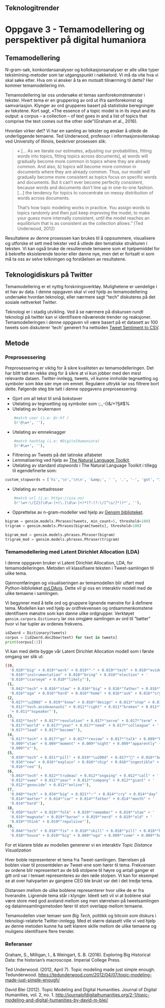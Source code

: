 ## Teknologitrender

# Oppgave 3 - Temamodellering og perspektiver på digital humaniora 

## Temamodellering

N-gram-søk, konkordansanalyser og kollokasjonsanalyser er alle ulike typer tekstmining-metoder som tar utgangspunkt i nøkkelord. Vi må da vite hva vi skal søke etter. Hva om vi ønsker å ta en motsatt tilnærming til dette? Her kommer temamodellering inn.

Temamodellering lar oss undersøke et temas samforekomstmønster i tekster. Hvert tema er en gruppering av ord ut ifra samforekomst og samvariasjon. Klynger av ord grupperes basert på statistiske beregninger av tekstene. Kort sagt, «The essence of a topic model is in its input and its output: a corpus – a collection – of text goes in and a list of topics that comprise the text comes out the other side”(Graham et al., 2016).

Hvordan virker det? Vi har en samling av tekster og ønsker å utlede de underliggende temaene. Ted Underwood, professor i informasjonsvitenskap ved University of Illinois, beskriver prosessen slik:

> « [... As we iterate our estimates, adjusting our probabilities, fitting words into topics, fitting topics across         documents], a) words will gradually become more common in topics where they are already common. And also, b) topics will become more common in documents where they are already common. Thus, our model will gradually become more consistent as topics focus on specific words and documents. But it can’t ever become perfectly consistent, because words and documents don’t line up in one-to-one fashion. [...] the tendency for topics to concentrate on messy distribution of words across documents.
> 
> That’s how topic modeling works in practice. You assign words to topics randomly and then just keep improving the model, to make your guess more internally consistent, until the model reaches an equilibrium that is as consistent as the collection allows.” (Ted Underwood, 2012)

Resultatene av denne prosessen kan brukes til å oppsummere, visualisere og utforske et sett med tekster ved å utlede den tematiske strukturen i teksten. Vi kan også bruke de resulterende temaene som et hjelpemiddel for å bekrefte eksisterende teorier eller danne nye, men det er fortsatt vi som må ta oss av selve tolkningen og forståelsen av resultatene.

## Teknologidiskurs på Twitter

Temamodellering er et nyttig forskningsverktøy. Mulighetene er uendelige i et hav av data. I denne oppgaven skal vi ved hjelp av temamodellering undersøke hvordan teknologi, eller nærmere sagt "tech" diskuteres på det sosiale nettverket Twitter.

Teknologi er i stadig utvikling. Ved å se nærmere på diskursen rundt teknologi på twitter kan vi identifisere nåværende trender og reaksjoner. Temamodelleringen i denne oppgaven vil være basert på et datasett av 100 tweets som diskuterer 'tech' generert fra nettsiden [Tweet Sentiment to CSV](https://twitter-sentiment-csv.herokuapp.com).

## Metode

### Preprosessering

Preprosessering er viktig for å sikre kvaliteten av temamodelleringen. Det har blitt tatt en rekke steg for å sikre at vi kun jobber med den mest relevante dataen. Twitter-innlegg, tweets, vil kunne innholde tegnsetting og symboler som ikke sier mye om emnet. Regulære uttrykk lar oss filtrere bort dette. Følgende steg ble tatt i denne oppgavens preprosessering:

- Gjort om all tekst til små bokstaver
- Utelating av tegnsetting og symboler som :;.,-()&/+?§#$%
- Utelating av brukernavn 
```python
    #match user (i.e: @r-kf )
    (r'@\w+', ''),
```
- Utelating av emneknagger
```python
    #match hashtag (i.e: #DigitalHumaniora)
    (r'#\w+', ''),
```
- Filtrering av Tweets på det latinske alfabetet
- Lemmatisering ved hjelp av [The Natural Language Toolkit](https://www.nltk.org).
- Utelating av standard _stopwords_ i The Natural Language Toolkit i tillegg til egendefinerte som:
```python
custom_stopwords = ['hi','\n','\n\n', '&amp;', ' ', '.', '-', 'got', "it's", 'it’s', "i'm", 'i’m', 'im', 'want', 'like', '$', '@']
```
- Utelating av nettadresser
```python
    #match url (i.e: https://uio.no)
    (r'\w+:\/{2}[\d\w-]+(\.[\d\w-]+)*(?:(?:\/[^\s/]*))*', ''),
```
- Opprettelse av n-gram-modeller ved hjelp av [Gensim biblioteket](https://github.com/RaRe-Technologies/gensim).
```python
bigram = gensim.models.Phrases(tweets, min_count=5, threshold=100)
trigram = gensim.models.Phrases(bigram[tweets], threshold=100)  

bigram_mod = gensim.models.phrases.Phraser(bigram)
trigram_mod = gensim.models.phrases.Phraser(trigram)

```




### Temamodellering med Latent Dirichlet Allocation (LDA)

I denne oppgaven bruker vi Latent Dirichlet Allocation, LDA, for temamodelleringen. Metoden vil klassifisere teksten i Tweet-samlingen til ulike tema.

Gjennomføringen og visualiseringen av temamodellen blir utført med Python-biblioteket [pyLDAvis](https://github.com/bmabey/pyLDAvis). Dette vil gi oss en interaktiv modell med de ulike temaene i samlingen.

Vi begynner med å telle ord og gruppere lignende mønstre for å definere tema. Modellen kan ved hjelp av ordfrekvensen og ordsammenkomstene identifisere mønstre som kan danne ulike ordgrupper. Verktøyet ```gensim.corpora.Dictionary``` lar oss omgjøre samlingen av ord til "bøtter" hvor vi har tupler av ordenes frekvens.
```python
id2word = Dictionary(tweets)
corpus = [id2word.doc2bow(text) for text in tweets]
print(corpus[:1])
```

Vi kan med dette bygge vår Latent Dirichlet Allocation modell som i første omgang ser slik ut:
```bash
[(0,
  '0.028*"big" + 0.019*"work" + 0.019*"-" + 0.019*"tech" + 0.010*"evidence" + '
  '0.010*"instrumentation" + 0.010*"bring" + 0.010*"election" + '
  '0.010*"ccarneym" + 0.010*"likely"'),
 (1,
  '0.042*"tech" + 0.016*"stae" + 0.016*"big" + 0.016*"father" + 0.016*"come" + '
  '0.016*"oga" + 0.016*"hard" + 0.016*"home" + 0.016*"ask" + 0.016*"cry"'),
 (2,
  '0.027*"\u200d" + 0.019*"know" + 0.016*"design" + 0.013*"step" + 0.012*"t" + '
  '0.011*"tech.anideaonashi" + 0.011*"right" + 0.011*"broken" + 0.011*"thank" '
  '+ 0.011*"nspeaker"'),
 (3,
  '0.032*"tech" + 0.017*"revolution" + 0.017*"serve" + 0.017*"term" + '
  '0.017*"world" + 0.017*"year" + 0.017*"need" + 0.017*"colleague" + '
  '0.017*"lead" + 0.017*"become"'),
 (4,
  '0.017*"tech" + 0.017*"go" + 0.017*"review" + 0.017*"talk" + 0.009*"know" + '
  '0.009*"stae" + 0.009*"moment" + 0.009*"night" + 0.009*"apparently" + '
  '0.009*"s"'),
 (5,
  '0.039*"tech" + 0.031*"pill" + 0.019*"\u200d" + 0.017*"👩" + 0.016*"bourla" + '
  '0.016*"new" + 0.016*"explain" + 0.016*"chip" + 0.016*"ingestible" + '
  '0.016*"ceo"'),
 (6,
  '0.043*"tech" + 0.022*"trudeau" + 0.012*"ongoing" + 0.012*"call" + '
  '0.012*"swee" + 0.012*"year" + 0.012*"company" + 0.012*"giant" + '
  '0.012*"genocide" + 0.012*"online"'),
 (7,
  '0.048*"tech" + 0.034*"big" + 0.021*"✅" + 0.014*"cry" + 0.014*"day" + '
  '0.014*"matter" + 0.014*"car" + 0.014*"father" + 0.014*"month" + '
  '0.014*"hard"'),
 (8,
  '0.050*"tech" + 0.019*"folk" + 0.019*"remember" + 0.019*"stae" + '
  '0.019*"magnate" + 0.019*"baron" + 0.019*"nerd" + 0.019*"old" + '
  '0.019*"think" + 0.019*"repulsive"'),
 (9,
  '0.044*"tech" + 0.018*"fix" + 0.018*"skill" + 0.018*"pill" + 0.018*"hard" + '
  '0.018*"house" + 0.010*"big" + 0.009*"oga" + 0.009*"come" + 0.009*"home"')]

```
For et klarere bilde av modellen genererer vi en interaktiv _Topic Distance Visualization_


<link rel="stylesheet" type="text/css" href="https://cdn.jsdelivr.net/gh/bmabey/pyLDAvis@3.3.1/pyLDAvis/js/ldavis.v1.0.0.css">


<div id="ldavis_el7691401932234444004124846910"></div>
<script type="text/javascript">

var ldavis_el7691401932234444004124846910_data = {"mdsDat": {"x": [0.21162683086413736, -0.0721025916327071, -0.062291287249925435, -0.03582523716115278, 0.020213662114146852, 0.00417320933049569, 0.010064358327147102, -0.07783436003485399, -0.003908165053179154, 0.005883580495891609], "y": [-0.05580472714571183, -0.1352824570605883, 0.1109156373893585, -0.10457102504941466, 0.04497158421049391, 0.05576816774037594, 0.06071273104956662, -0.04472111553682677, 0.04242739709718202, 0.02558380730556443], "topics": [1, 2, 3, 4, 5, 6, 7, 8, 9, 10], "cluster": [1, 1, 1, 1, 1, 1, 1, 1, 1, 1], "Freq": [15.694436447559385, 13.903831503100111, 13.088204755850569, 12.888496429621915, 10.66921149179229, 9.147215938971298, 8.178176360674351, 6.802078341344435, 6.611614243382699, 3.0167344877029474]}, "tinfo": {"Term": ["pill", "big", "\u200d", "tech", "hard", "car", "\u2705", "oga", "father", "cry", "day", "ask", "home", "trudeau", "need", "year", "staup", "world", "come", "guy", "\ud83d\udc69", "lead", "folk", "remember", "baron", "magnate", "nerd", "old", "think", "repulsive", "folk", "remember", "baron", "magnate", "nerd", "old", "repulsive", "think", "billionaire", "gullible", "nher", "climb", "entrepreneurship", "wear", "wealth", "akshata", "muhy", "e", "see", "successful", "m", "sunak", "praise", "stress", "conference", "guy", "hope", "quick", "combine", "jump", "great", "good", "large", "tech", "stae", "\u2705", "matter", "month", "project", "aeitech", "prohibit", "he_that_knoweth", "epic", "remove", "salamdeen", "aderojuifeoluw", "battle", "react", "field", "\ud83d\ude2d", "social", "send", "room", "long", "consistency", "building", "nthing", "the_iap", "business", "application", "state", "content", "rejoice", "51st", "loblaw", "high", "big", "tech", "cry", "day", "father", "oga", "ask", "home", "hard", "car", "come", "stae", "finally", "know", "thing", "go", "\ud83c\udffe", "pill", "bourla", "new", "explain", "ingestible", "chip", "ceo", "tiny", "crowd", "\ud83d\udc69", "feature", "under", "teacher", "nno", "earni", "nhow", "nthey", "suggest", "petition", "samanrha_henry", "facilitate", "invest", "freedom", "rate", "die", "chance", "lose", "ngibt", "gaerbear", "\u200d", "tech", "job", "follow", "pay", "high", "find", "s", "transition", "use", "say", "decline", "genomebc", "wonder", "iamsucrey", "donate", "highlight", "wish", "brandonvanzee", "several", "center", "itsyulez", "award", "nsfs", "represent", "explore", "humanity", "prou", "impoance", "pedi", "kid", "oppounitie", "relax", "buying", "funding", "mani", "anxious", "time", "get", "possible", "people", "father", "oga", "home", "ask", "day", "cry", "hard", "car", "tech", "come", "stae", "big", "more", "hope", "review", "talk", "night", "moment", "allegation", "channel", "apparently", "open", "weekend", "flight", "somewhat", "ridiculously", "delaware", "spacex", "sexually", "karikaalanx", "parent", "entender", "team", "tweet", "low", "cat", "series", "attendant", "dad", "deny", "late", "box", "1st", "notice", "soniathere", "crucial", "go", "hopefully", "tech", "know", "stae", "s", "antitrust", "come", "guy", "break", "work", "-", "evidence", "instrumentation", "election", "bring", "ccarneym", "place", "likely", "cuahsi", "correction", "journey", "bag", "wante", "hear", "oracle", "ms", "lot", "c", "phone", "rumor", "cockroach", "rule", "announce", "flamboyant", "ayirpelle", "multipl", "hydrologist", "hunt", "thumb", "big", "tech", "world", "s", "join", "tech.anideaonashi", "broken", "thank", "clock", "nspeaker", "muvaofmarkete", "grantham", "nall", "design", "dralexcconley", "blow", "stem", "love", "actual", "full", "analyse", "decade", "current", "cure", "nlearn", "science", "alinze", "earn", "web", "dataset", "graphic", "nmy", "development", "process", "datum", "\u200d", "step", "know", "finally", "n", "t", "right", "cell", "group", "cool", "job", "\ud83d\udc69", "look", "fix", "skill", "house", "nkenchor", "simply", "impoant", "playlist", "especially", "soft", "nethereum", "w", "seansenior", "data", "nbitcoin", "dissociate", "crypto", "unfixable", "head", "njust", "update", "tune", "essa", "scientist", "purpose", "cryptengine", "implement", "blockchain", "follower", "bean", "creag", "tech", "hard", "pill", "big", "oga", "come", "home", "chip", "explain", "car", "ingestible", "ask", "new", "cry", "trudeau", "swee", "ongoing", "call", "giant", "genocide", "blast", "federal", "regulate", "news", "plan", "layoff", "figure", "take", "bad", "liberal", "ronnie", "link", "government", "book", "week", "capability", "kingomark", "add", "buy", "cloud", "straight", "customer", "augment", "care", "tech", "year", "company", "online", "use", "thing", "revolution", "serve", "term", "colleague", "become", "currently", "ginni", "talent", "reminder", "tech_teacher", "promising", "lead", "year", "staup", "world", "need", "bake", "consider", "sausage", "brincadei", "creag", "cryptengine", "bean", "implement", "follower", "blockchain", "update", "purpose", "njust", "nbitcoin", "tech", "essa", "amistade", "n", "big", "good", "stae", "developer", "large", "rescomsp", "hope", "know", "conference", "home", "tech_mctechster"], "Freq": [4.0, 8.0, 3.0, 25.0, 4.0, 4.0, 2.0, 3.0, 3.0, 3.0, 3.0, 3.0, 3.0, 1.0, 1.0, 1.0, 1.0, 1.0, 4.0, 3.0, 2.0, 1.0, 2.0, 2.0, 2.0, 2.0, 2.0, 2.0, 2.0, 2.0, 2.1272526547681343, 2.127212162156132, 2.1271835668579655, 2.1271860715556152, 2.1271810621603158, 2.127162276927944, 2.127152049412541, 2.1271574762574486, 2.1271374386762516, 2.127138482300272, 1.4410289511101269, 1.4410142360114353, 1.441016740709085, 1.441016845071487, 1.4410027561472079, 1.4409955551414653, 1.4409923199070012, 1.440990337021362, 1.4409925286318053, 1.4409937809806301, 1.4409916937325886, 1.4409946158798466, 1.4409710299769793, 1.4409751001106599, 1.4409125870318213, 2.127150588338912, 2.1270343286230085, 0.7548314424150384, 0.7548282593617753, 0.7548265373821412, 1.441001608160785, 2.1271464138428295, 1.4408702158965816, 5.5579783529767885, 2.1271981775942552, 2.0800102529999123, 1.4090784942578736, 1.4090404950399196, 0.7381022181838524, 0.7380945443758471, 0.738093157543075, 0.7380920480768575, 0.7380883498561319, 0.7380880262618185, 0.7380813232367537, 0.7380805373648495, 0.7380826176140075, 0.7380780410658598, 0.7380825251584894, 0.7380789193932821, 0.7380730946956395, 0.738078133521378, 0.7380713380407949, 0.7380796590374272, 0.7380678709588648, 0.7380672237702379, 0.7380644501046938, 0.738064588787971, 0.7380737418842664, 0.7380711531297587, 0.7380640340548622, 0.7380626934498492, 0.7380528469371678, 0.738057099891002, 0.7380612603893182, 1.4090180283490126, 3.4053693510305054, 4.744417413076307, 1.4091007760377443, 1.4090880171762414, 1.40905436336764, 1.4090260719790904, 1.4090092450747898, 1.4089838198073024, 1.4090318042212149, 1.4090593559656193, 1.4090262568901266, 1.4090302324774064, 0.7380919556213392, 0.7380853912795516, 0.7380824327029712, 0.7380821091086578, 1.483003062461241, 2.89538775205835, 1.483067117933245, 1.4830665957418974, 1.4830495374912005, 1.4830413564934173, 1.4830413564934173, 1.4830105472038937, 1.4830084584385022, 1.4830021921423278, 1.5910582033724046, 0.7768475321527104, 0.776847445120819, 0.7768435286857102, 0.7768419621116666, 0.7768369142619705, 0.7768341292414487, 0.7768393511549272, 0.7768384808360141, 0.7768367401981879, 0.7768247297971871, 0.7768361309749487, 0.7768295165512092, 0.7768337811138833, 0.7768230761912522, 0.7768332589225355, 0.7768239465101654, 0.7768240335420566, 0.7768314312528181, 0.7768187245966868, 1.7654022286825881, 3.601543630494446, 0.8669168364695149, 0.7768242076058393, 0.7768581500434502, 0.7768580630115589, 0.7768530151618629, 0.7768526670342977, 0.7768458785467754, 0.7768439638451666, 1.506949538853705, 0.7894445257738071, 0.7894412690255234, 0.7894398977630881, 0.7894347555289559, 0.7894358696796846, 0.7894378408694352, 0.7894356982718801, 0.7894351840484669, 0.7894365553109022, 0.7894340698977382, 0.7894292704792149, 0.7894324415235964, 0.7894324415235964, 0.7894348412328581, 0.7894285848479973, 0.7894266136582466, 0.789425499507518, 0.7894181289719284, 0.7894233569099629, 0.7894171005251021, 0.7894189003070483, 0.789417529044613, 0.7894152150392535, 0.7894070731685442, 0.7894115297714588, 0.7894078445036641, 0.7894084444309795, 0.7894038164202605, 0.7893961030690622, 1.3337189838548817, 1.5071120334522827, 1.5070984922357344, 1.5070575257704812, 1.507054440430002, 1.5070376424651701, 1.5070420990680846, 1.5070945498562331, 1.5070100458086606, 3.861160655762249, 1.5071070626259548, 1.507142544041467, 1.5071166614630016, 0.7894530104601252, 0.7894348412328581, 1.2602720087020287, 1.2602581031979692, 0.6601585551870478, 0.660160612634077, 0.6601547950252358, 0.6601533760962501, 0.660155575436178, 0.660152595685308, 0.6601538727213951, 0.6601516733814674, 0.6601474165945104, 0.6601467071300176, 0.6601498997202353, 0.6601430888611041, 0.6601437273791476, 0.6601441530578434, 0.6601458557726262, 0.6601513895956702, 0.6601473456480611, 0.6601419537179156, 0.6601450044152347, 0.6601437273791476, 0.6601401800566835, 0.6601406766818285, 0.6601421665572634, 0.6601393996457414, 0.660141811825017, 0.6601381226096543, 0.6601440111649448, 0.6601363489484222, 0.6601414570927706, 0.6601403928960313, 1.2602832182410153, 0.6601423793966112, 1.2603374213282676, 0.6601755823348757, 0.6601717512266145, 0.6601549369181344, 0.6601515314885688, 0.6601484807912497, 0.6601452172545826, 0.6601436564326983, 1.2212539793868409, 1.2212486267233087, 0.6397174386506616, 0.6397170128706079, 0.6397131808501246, 0.6397148231446175, 0.6397109911241342, 0.6397102612154707, 0.6397108694726903, 0.6397093488296414, 0.639708558095256, 0.6397062467178215, 0.639709774609695, 0.6397064900207093, 0.639705638460602, 0.6397044219461628, 0.6397049693776604, 0.6397009548800113, 0.6397015023115089, 0.6397008332285674, 0.6396993734112405, 0.6396989476311867, 0.6397005899256796, 0.6397039961661092, 0.6396987043282989, 0.6396994342369624, 0.639700042494182, 0.63969998166846, 0.6396966362537524, 0.6396965146023085, 1.8027521390924655, 1.2212414492881178, 0.6397084972695339, 0.6397021713944505, 0.6396998600170161, 0.6493465862495995, 0.649337885136872, 0.6493370694075538, 0.649331141774508, 0.64933630806019, 0.6493260298707806, 0.6493038420333254, 0.6493061260754164, 0.9338542106661449, 0.5907966899420107, 0.5776600762376839, 0.5686131486611691, 0.5794764335195599, 0.5615849880013547, 0.5611622226867049, 0.5743717625920794, 0.56034975628577, 0.5574001878350399, 0.5555087290739342, 0.5568734442232958, 0.5409065760765154, 0.5465181412023302, 0.5457985047978073, 0.5396531264061574, 0.5454636207217057, 0.5355076987749346, 0.5337366960431511, 0.5079961942612419, 0.5072004231203529, 0.504802178924822, 1.594010896222588, 0.7852064673429644, 1.1160358249134825, 0.649334024018099, 0.6491346597727291, 0.7284245283777045, 0.6493412024360993, 0.5794738231857416, 0.5735211744410069, 0.5656806561441667, 0.5740483531083873, 0.5590563358788198, 0.5587924202534023, 0.8742730867932788, 0.8742672971748778, 0.8742379872317231, 0.45795492561289697, 0.4579546542245344, 0.457953613902478, 0.4579524378862403, 0.4579526188118153, 0.4579521664978778, 0.45795067386188376, 0.45795017631655244, 0.45795071909327756, 0.4579483218294084, 0.45794818613522714, 0.457945788871358, 0.45794741720153326, 0.45794805044104586, 0.4579449747062704, 0.4579420798970699, 0.45794370822724517, 0.4579420346656762, 0.45794836706080216, 0.457940949112226, 0.4579399992529571, 0.4579435725330639, 0.4579436177644577, 0.45793588319612516, 0.4579367425926066, 0.45793561180776265, 0.4579346167171, 2.1353563685704136, 0.8742558084008635, 0.8742639500517397, 0.4683018330918221, 0.4579641528172234, 0.45796062476851035, 0.4579589964383351, 0.4579576394965224, 0.4579576394965224, 0.4579568253314348, 0.4579547899187157, 0.457953613902478, 0.45795166895254646, 0.4579512618700026, 1.0421572131071504, 0.5459090009916606, 0.5459099682189209, 0.5459093087457889, 0.5459037691714796, 0.5459031976280986, 0.5459004718058195, 0.5458992407893063, 0.5458956796343932, 0.5458954598100159, 0.5458928219174877, 0.5459003838760685, 0.5458939650042499, 0.545893877074499, 0.5458925141633594, 0.5458918546902274, 0.5458899642005821, 0.545886578905171, 0.5458835013638881, 0.5458902719547104, 0.5458870185539256, 0.5458855677130352, 0.5458823143122504, 0.5458800721036015, 0.5458759394053073, 0.5458757635458054, 0.545868421411602, 0.5458662231678284, 0.545862530118289, 0.5458646404323115, 2.0346777300898875, 0.5459075941156455, 0.5459038571012306, 0.5459009114545741, 0.5459000321570647, 0.5458798962440996, 0.36280883929274893, 0.3628022194241519, 0.36280137689542136, 0.36279900979089275, 0.36279435582266695, 0.36278833776030595, 0.36278669282326065, 0.36278548921078846, 0.3627830017450126, 0.3627827209021024, 0.3627777459705507, 0.36279868882756683, 0.36280017328294917, 0.36279327257144195, 0.362800815209601, 0.3627991702725557, 0.03298849779909377, 0.03298773049614275, 0.03298783831976005, 0.03298750481880421, 0.0329876001047916, 0.032987216453316086, 0.0329872916790956, 0.03298707101680903, 0.032986918057724024, 0.032986817756684675, 0.03298673500832721, 0.032986644737391796, 0.03298650682346269, 0.032986732500801225, 0.6925944039085358, 0.03298692056525, 0.03300005749387876, 0.03299714124115968, 0.03299689801113926, 0.03299399931110207, 0.03299352288116516, 0.03299304394370227, 0.0329924371224142, 0.03299161465389154, 0.032991597101209656, 0.0329913739313971, 0.03299133631850735, 0.032991283660461695, 0.032991278645409725], "Total": [4.0, 8.0, 3.0, 25.0, 4.0, 4.0, 2.0, 3.0, 3.0, 3.0, 3.0, 3.0, 3.0, 1.0, 1.0, 1.0, 1.0, 1.0, 4.0, 3.0, 2.0, 1.0, 2.0, 2.0, 2.0, 2.0, 2.0, 2.0, 2.0, 2.0, 2.638269143718378, 2.6382341516443732, 2.6382110642499375, 2.63821785863206, 2.6382153676442925, 2.638196795844627, 2.6381897720603344, 2.6381997991084014, 2.63817906949879, 2.6381856031448034, 1.9520298352410923, 1.9520165078378136, 1.9520214127059219, 1.9520265611830014, 1.95200868479914, 1.9520014982379315, 1.9519972931464928, 1.9519947449866375, 1.951998167686972, 1.9520000878561972, 1.9519973900483707, 1.9520013614121692, 1.9519802081378113, 1.9519924124597283, 1.9519868114450916, 3.238319507349301, 3.355752922291031, 1.2658234727925848, 1.2658219246744151, 1.2658196051138295, 2.533512489914645, 3.9092723489529235, 2.560202298922591, 25.593425428007812, 6.431990214034999, 2.592548912387605, 1.9216009401514362, 1.9215765589541223, 1.2506143062459028, 1.2506095843068457, 1.2506085931431623, 1.2506067208403209, 1.2506037347616983, 1.2506045056057025, 1.250596351491674, 1.250596101997023, 1.2506001722293911, 1.250593813696126, 1.2506068454936203, 1.2506008459294276, 1.250592037152384, 1.2506009606579325, 1.2505895768996507, 1.2506037062901216, 1.2505843977657798, 1.2505845924004901, 1.2505807776211941, 1.2505841125644466, 1.2505997933673119, 1.250596016173418, 1.2505840049273498, 1.2505839419536493, 1.2505743560591778, 1.250584274092854, 1.2505916072483723, 2.627798908383118, 8.210739186755001, 25.593425428007812, 3.7732332335003846, 3.773207990456927, 3.773240400010873, 3.773225112312175, 3.773165347965082, 3.7731452244592147, 4.189536254892888, 4.269428320557178, 4.373367146260894, 6.431990214034999, 1.8409237728406003, 4.11417941682374, 1.746864915078812, 3.1339978760101075, 1.9920038839132888, 4.237069651826569, 2.408377431642413, 2.408389960983464, 2.408381472946738, 2.4083718949523027, 2.4083752559054643, 2.4083305417068868, 2.4083393794397083, 2.4083323433153767, 2.600081193247083, 1.2858345220262861, 1.2858348879730288, 1.2858317842198472, 1.2858340924635152, 1.2858258958580913, 1.2858232916573167, 1.2858332210606256, 1.2858347265322323, 1.2858330835732354, 1.285813934838311, 1.2858331687202063, 1.2858235340856612, 1.285831164773228, 1.2858135537599296, 1.2858336753463673, 1.2858189873622088, 1.2858197531219893, 1.2858323957114857, 1.285812221063763, 3.8093915105831977, 25.593425428007812, 2.5618967770880494, 1.2858277543491794, 1.8859805245404426, 2.627798908383118, 2.003508557302299, 3.141989268813539, 1.9653948871381928, 2.439058109673771, 2.014877512057928, 1.2972953813097796, 1.2972901182622694, 1.2972890039806773, 1.2972817815774464, 1.2972844539531554, 1.2972877019370614, 1.2972862916283745, 1.2972855221088646, 1.2972879333483562, 1.2972842876851551, 1.297276547367747, 1.2972822954014818, 1.2972824987814924, 1.2972868819869174, 1.2972787984020506, 1.2972771041183793, 1.297277880210025, 1.2972696640773111, 1.2972783152861962, 1.2972695849778972, 1.297273856129916, 1.297272367555582, 1.297270326166802, 1.297260227111166, 1.2972681715402234, 1.2972639099357706, 1.2972655107344013, 1.297262039608132, 1.2972510571529299, 2.67036984175193, 3.773240400010873, 3.773225112312175, 3.7731452244592147, 3.773165347965082, 3.773207990456927, 3.7732332335003846, 4.189536254892888, 4.269428320557178, 25.593425428007812, 4.373367146260894, 6.431990214034999, 8.210739186755001, 1.9834867996140584, 3.355752922291031, 1.7798988689333735, 1.779894248027593, 1.179759496019147, 1.1797634872015956, 1.1797558374498107, 1.1797535889035171, 1.1797587788130726, 1.1797539635404988, 1.1797563871284387, 1.17975369061689, 1.1797503945353396, 1.1797492637456357, 1.17975680120881, 1.1797451552414784, 1.1797465264671947, 1.1797477380254442, 1.17975157005055, 1.1797621931248903, 1.17975512127767, 1.179745630976384, 1.179751157790429, 1.179749468269143, 1.1797437759769345, 1.1797449440653676, 1.1797478201643512, 1.1797428921221444, 1.179747369926233, 1.179741810640841, 1.17975297494309, 1.1797398678540716, 1.1797491618894493, 1.179747782532254, 3.1339978760101075, 1.1797566174498149, 25.593425428007812, 4.11417941682374, 6.431990214034999, 3.141989268813539, 1.85071010089545, 4.373367146260894, 3.238319507349301, 1.8507123087624013, 1.7427322036619628, 1.7427328714592485, 1.1611769597847146, 1.1611764970551004, 1.161172959027344, 1.1611760628121786, 1.1611715931753097, 1.1611715248180439, 1.1611736290750632, 1.1611714236631872, 1.1611701407860715, 1.161166948191266, 1.1611733770129717, 1.1611677926808939, 1.1611679616983646, 1.1611670591821117, 1.1611684979882857, 1.161163365704276, 1.1611647538591763, 1.1611638707308296, 1.1611618687872556, 1.1611618240192774, 1.1611648796371081, 1.161171209284956, 1.1611620244883778, 1.16116337286983, 1.1611644977569702, 1.1611647086882948, 1.161159248866588, 1.1611618030245814, 8.210739186755001, 25.593425428007812, 1.4910073639863382, 3.141989268813539, 1.7731152720702676, 1.1699385455038207, 1.1699328643240696, 1.1699348496822035, 1.1699280229712494, 1.169937490435345, 1.169927706581753, 1.1699084539956366, 1.169913332284974, 1.7653351907147619, 1.1814415391976587, 1.1585149045661471, 1.157068491698379, 1.1836471615999549, 1.155946853254436, 1.1558857834695975, 1.1846482865030366, 1.1557521722452355, 1.155282145192071, 1.1549750095677718, 1.1714683670437889, 1.1526500603439347, 1.171640309700067, 1.1716396904497004, 1.1717397833970766, 1.1903171569965274, 1.1718244880525532, 1.1926016845115253, 1.1722669219769435, 1.1722882155081578, 1.1723435674285072, 3.8093915105831977, 1.8582802956163484, 4.11417941682374, 1.8409237728406003, 1.840846635742656, 3.211364750007805, 2.5470711039261476, 1.8764450791063214, 1.8709987814262015, 1.7381581536551063, 2.5618967770880494, 2.600081193247083, 1.8738890179762788, 1.412275076367381, 1.4122696936072838, 1.412242235381164, 0.9959388869410984, 0.9959417186915781, 0.9959406301308351, 0.9959382689751056, 0.995940743955311, 0.9959404881654724, 0.9959394921950867, 0.995938692856802, 0.9959404963380855, 0.9959373243915676, 0.9959386188183916, 0.9959341280869985, 0.995937886934337, 0.995939309442204, 0.9959353286769898, 0.9959297832458576, 0.9959340699298428, 0.9959313406082849, 0.9959471940077785, 0.9959326720793238, 0.9959320362367331, 0.9959404627896966, 0.9959409716144996, 0.9959357671299652, 0.9959377548339928, 0.9959431113766654, 0.9959422385487099, 25.593425428007812, 4.189536254892888, 4.237069651826569, 8.210739186755001, 3.773225112312175, 4.373367146260894, 3.7731452244592147, 2.4083752559054643, 2.408381472946738, 4.269428320557178, 2.4083718949523027, 3.773165347965082, 2.408389960983464, 3.7732332335003846, 1.572162349652314, 1.0758955714273954, 1.075897884110988, 1.0758976268410423, 1.0758916317484046, 1.0758929997840498, 1.075888941795381, 1.075887665910162, 1.0758852118716444, 1.0758851314607016, 1.0758829784723498, 1.0758980438462817, 1.075886186580224, 1.0758865542608491, 1.0758851208948783, 1.075884973432259, 1.0758814149473994, 1.0758797130989832, 1.0758761414490534, 1.0758934100148327, 1.0758895330914346, 1.0758912128051248, 1.0758859779385357, 1.0758885799175912, 1.0758817494360529, 1.0758875937587213, 1.0758813151780497, 1.0758825830163132, 1.0758774427504432, 1.0758837078770258, 25.593425428007812, 1.4057290980522497, 1.7821072778555676, 1.7820873452544628, 2.439058109673771, 1.746864915078812, 0.9094485239311398, 0.9094466994309773, 0.9094459260557621, 0.9094434079193459, 0.9094521636282292, 0.9094375276479587, 0.9094383946458129, 0.9094371328756429, 0.9094343342761193, 0.9094360041108799, 0.9094456424826979, 1.3257661225791102, 1.4057290980522497, 1.40573171292749, 1.4910073639863382, 1.627107280824492, 0.9959329056956127, 0.9959248411372368, 0.9959425558065506, 0.9959349533463736, 0.9959422385487099, 0.9959404627896966, 0.9959431113766654, 0.9959409716144996, 0.9959377548339928, 0.9959357671299652, 0.9959340699298428, 0.9959320362367331, 0.9959297832458576, 0.9959386188183916, 25.593425428007812, 0.9959471940077785, 1.265677935674201, 1.840846635742656, 8.210739186755001, 3.9092723489529235, 6.431990214034999, 1.1797226840076267, 2.560202298922591, 1.1611297865041148, 3.355752922291031, 4.11417941682374, 1.9519868114450916, 3.7731452244592147, 1.1797275248346555], "Category": ["Default", "Default", "Default", "Default", "Default", "Default", "Default", "Default", "Default", "Default", "Default", "Default", "Default", "Default", "Default", "Default", "Default", "Default", "Default", "Default", "Default", "Default", "Default", "Default", "Default", "Default", "Default", "Default", "Default", "Default", "Topic1", "Topic1", "Topic1", "Topic1", "Topic1", "Topic1", "Topic1", "Topic1", "Topic1", "Topic1", "Topic1", "Topic1", "Topic1", "Topic1", "Topic1", "Topic1", "Topic1", "Topic1", "Topic1", "Topic1", "Topic1", "Topic1", "Topic1", "Topic1", "Topic1", "Topic1", "Topic1", "Topic1", "Topic1", "Topic1", "Topic1", "Topic1", "Topic1", "Topic1", "Topic1", "Topic2", "Topic2", "Topic2", "Topic2", "Topic2", "Topic2", "Topic2", "Topic2", "Topic2", "Topic2", "Topic2", "Topic2", "Topic2", "Topic2", "Topic2", "Topic2", "Topic2", "Topic2", "Topic2", "Topic2", "Topic2", "Topic2", "Topic2", "Topic2", "Topic2", "Topic2", "Topic2", "Topic2", "Topic2", "Topic2", "Topic2", "Topic2", "Topic2", "Topic2", "Topic2", "Topic2", "Topic2", "Topic2", "Topic2", "Topic2", "Topic2", "Topic2", "Topic2", "Topic2", "Topic2", "Topic2", "Topic2", "Topic3", "Topic3", "Topic3", "Topic3", "Topic3", "Topic3", "Topic3", "Topic3", "Topic3", "Topic3", "Topic3", "Topic3", "Topic3", "Topic3", "Topic3", "Topic3", "Topic3", "Topic3", "Topic3", "Topic3", "Topic3", "Topic3", "Topic3", "Topic3", "Topic3", "Topic3", "Topic3", "Topic3", "Topic3", "Topic3", "Topic3", "Topic3", "Topic3", "Topic3", "Topic3", "Topic3", "Topic3", "Topic3", "Topic3", "Topic3", "Topic4", "Topic4", "Topic4", "Topic4", "Topic4", "Topic4", "Topic4", "Topic4", "Topic4", "Topic4", "Topic4", "Topic4", "Topic4", "Topic4", "Topic4", "Topic4", "Topic4", "Topic4", "Topic4", "Topic4", "Topic4", "Topic4", "Topic4", "Topic4", "Topic4", "Topic4", "Topic4", "Topic4", "Topic4", "Topic4", "Topic4", "Topic4", "Topic4", "Topic4", "Topic4", "Topic4", "Topic4", "Topic4", "Topic4", "Topic4", "Topic4", "Topic4", "Topic4", "Topic4", "Topic4", "Topic5", "Topic5", "Topic5", "Topic5", "Topic5", "Topic5", "Topic5", "Topic5", "Topic5", "Topic5", "Topic5", "Topic5", "Topic5", "Topic5", "Topic5", "Topic5", "Topic5", "Topic5", "Topic5", "Topic5", "Topic5", "Topic5", "Topic5", "Topic5", "Topic5", "Topic5", "Topic5", "Topic5", "Topic5", "Topic5", "Topic5", "Topic5", "Topic5", "Topic5", "Topic5", "Topic5", "Topic5", "Topic5", "Topic5", "Topic5", "Topic5", "Topic5", "Topic6", "Topic6", "Topic6", "Topic6", "Topic6", "Topic6", "Topic6", "Topic6", "Topic6", "Topic6", "Topic6", "Topic6", "Topic6", "Topic6", "Topic6", "Topic6", "Topic6", "Topic6", "Topic6", "Topic6", "Topic6", "Topic6", "Topic6", "Topic6", "Topic6", "Topic6", "Topic6", "Topic6", "Topic6", "Topic6", "Topic6", "Topic6", "Topic6", "Topic6", "Topic6", "Topic7", "Topic7", "Topic7", "Topic7", "Topic7", "Topic7", "Topic7", "Topic7", "Topic7", "Topic7", "Topic7", "Topic7", "Topic7", "Topic7", "Topic7", "Topic7", "Topic7", "Topic7", "Topic7", "Topic7", "Topic7", "Topic7", "Topic7", "Topic7", "Topic7", "Topic7", "Topic7", "Topic7", "Topic7", "Topic7", "Topic7", "Topic7", "Topic7", "Topic7", "Topic7", "Topic7", "Topic7", "Topic7", "Topic7", "Topic7", "Topic7", "Topic7", "Topic7", "Topic8", "Topic8", "Topic8", "Topic8", "Topic8", "Topic8", "Topic8", "Topic8", "Topic8", "Topic8", "Topic8", "Topic8", "Topic8", "Topic8", "Topic8", "Topic8", "Topic8", "Topic8", "Topic8", "Topic8", "Topic8", "Topic8", "Topic8", "Topic8", "Topic8", "Topic8", "Topic8", "Topic8", "Topic8", "Topic8", "Topic8", "Topic8", "Topic8", "Topic8", "Topic8", "Topic8", "Topic8", "Topic8", "Topic8", "Topic8", "Topic8", "Topic8", "Topic8", "Topic8", "Topic9", "Topic9", "Topic9", "Topic9", "Topic9", "Topic9", "Topic9", "Topic9", "Topic9", "Topic9", "Topic9", "Topic9", "Topic9", "Topic9", "Topic9", "Topic9", "Topic9", "Topic9", "Topic9", "Topic9", "Topic9", "Topic9", "Topic9", "Topic9", "Topic9", "Topic9", "Topic9", "Topic9", "Topic9", "Topic9", "Topic9", "Topic9", "Topic9", "Topic9", "Topic9", "Topic9", "Topic10", "Topic10", "Topic10", "Topic10", "Topic10", "Topic10", "Topic10", "Topic10", "Topic10", "Topic10", "Topic10", "Topic10", "Topic10", "Topic10", "Topic10", "Topic10", "Topic10", "Topic10", "Topic10", "Topic10", "Topic10", "Topic10", "Topic10", "Topic10", "Topic10", "Topic10", "Topic10", "Topic10", "Topic10", "Topic10", "Topic10", "Topic10", "Topic10", "Topic10", "Topic10", "Topic10", "Topic10", "Topic10", "Topic10", "Topic10", "Topic10", "Topic10", "Topic10", "Topic10", "Topic10"], "logprob": [30.0, 29.0, 28.0, 27.0, 26.0, 25.0, 24.0, 23.0, 22.0, 21.0, 20.0, 19.0, 18.0, 17.0, 16.0, 15.0, 14.0, 13.0, 12.0, 11.0, 10.0, 9.0, 8.0, 7.0, 6.0, 5.0, 4.0, 3.0, 2.0, 1.0, -3.9642, -3.9642, -3.9642, -3.9642, -3.9642, -3.9642, -3.9642, -3.9642, -3.9642, -3.9642, -4.3537, -4.3537, -4.3537, -4.3537, -4.3537, -4.3537, -4.3537, -4.3537, -4.3537, -4.3537, -4.3537, -4.3537, -4.3537, -4.3537, -4.3537, -3.9642, -3.9643, -5.0003, -5.0003, -5.0003, -4.3537, -3.9642, -4.3538, -3.0038, -3.9642, -3.8655, -4.2549, -4.255, -4.9016, -4.9016, -4.9016, -4.9016, -4.9016, -4.9016, -4.9016, -4.9016, -4.9016, -4.9016, -4.9016, -4.9016, -4.9016, -4.9016, -4.9016, -4.9016, -4.9016, -4.9016, -4.9016, -4.9016, -4.9016, -4.9016, -4.9016, -4.9016, -4.9016, -4.9016, -4.9016, -4.255, -3.3725, -3.0409, -4.2549, -4.2549, -4.255, -4.255, -4.255, -4.255, -4.255, -4.255, -4.255, -4.255, -4.9016, -4.9016, -4.9016, -4.9016, -4.1434, -3.4743, -4.1433, -4.1433, -4.1433, -4.1433, -4.1433, -4.1434, -4.1434, -4.1434, -4.073, -4.7899, -4.7899, -4.7899, -4.7899, -4.7899, -4.79, -4.7899, -4.7899, -4.7899, -4.79, -4.79, -4.79, -4.79, -4.79, -4.79, -4.79, -4.79, -4.79, -4.79, -3.969, -3.2561, -4.6802, -4.79, -4.7899, -4.7899, -4.7899, -4.7899, -4.7899, -4.7899, -4.112, -4.7585, -4.7585, -4.7585, -4.7585, -4.7585, -4.7585, -4.7585, -4.7585, -4.7585, -4.7585, -4.7585, -4.7585, -4.7585, -4.7585, -4.7585, -4.7585, -4.7585, -4.7585, -4.7585, -4.7585, -4.7585, -4.7585, -4.7585, -4.7585, -4.7585, -4.7585, -4.7585, -4.7585, -4.7585, -4.2341, -4.1119, -4.1119, -4.1119, -4.1119, -4.1119, -4.1119, -4.1119, -4.1119, -3.1711, -4.1119, -4.1118, -4.1118, -4.7585, -4.7585, -4.1017, -4.1018, -4.7484, -4.7483, -4.7484, -4.7484, -4.7484, -4.7484, -4.7484, -4.7484, -4.7484, -4.7484, -4.7484, -4.7484, -4.7484, -4.7484, -4.7484, -4.7484, -4.7484, -4.7484, -4.7484, -4.7484, -4.7484, -4.7484, -4.7484, -4.7484, -4.7484, -4.7484, -4.7484, -4.7484, -4.7484, -4.7484, -4.1017, -4.7484, -4.1017, -4.7483, -4.7483, -4.7484, -4.7484, -4.7484, -4.7484, -4.7484, -3.9793, -3.9793, -4.6259, -4.6259, -4.6259, -4.6259, -4.6259, -4.6259, -4.6259, -4.6259, -4.6259, -4.6259, -4.6259, -4.6259, -4.6259, -4.6259, -4.6259, -4.6259, -4.6259, -4.6259, -4.6259, -4.6259, -4.6259, -4.6259, -4.6259, -4.6259, -4.6259, -4.6259, -4.6259, -4.6259, -3.5898, -3.9793, -4.6259, -4.6259, -4.6259, -4.499, -4.499, -4.499, -4.499, -4.499, -4.499, -4.499, -4.499, -4.1356, -4.5935, -4.616, -4.6317, -4.6128, -4.6442, -4.6449, -4.6217, -4.6464, -4.6517, -4.6551, -4.6526, -4.6817, -4.6714, -4.6727, -4.684, -4.6733, -4.6917, -4.695, -4.7445, -4.746, -4.7508, -3.6009, -4.309, -3.9574, -4.499, -4.4993, -4.3841, -4.499, -4.6128, -4.6231, -4.6369, -4.6222, -4.6487, -4.6492, -4.0173, -4.0173, -4.0173, -4.6639, -4.6639, -4.6639, -4.6639, -4.6639, -4.6639, -4.6639, -4.6639, -4.6639, -4.6639, -4.6639, -4.6639, -4.6639, -4.6639, -4.6639, -4.664, -4.6639, -4.664, -4.6639, -4.664, -4.664, -4.664, -4.664, -4.664, -4.664, -4.664, -4.664, -3.1243, -4.0173, -4.0173, -4.6416, -4.6639, -4.6639, -4.6639, -4.6639, -4.6639, -4.6639, -4.6639, -4.6639, -4.6639, -4.6639, -3.8132, -4.4598, -4.4598, -4.4598, -4.4599, -4.4599, -4.4599, -4.4599, -4.4599, -4.4599, -4.4599, -4.4599, -4.4599, -4.4599, -4.4599, -4.4599, -4.4599, -4.4599, -4.4599, -4.4599, -4.4599, -4.4599, -4.4599, -4.4599, -4.4599, -4.4599, -4.4599, -4.4599, -4.4599, -4.4599, -3.1442, -4.4598, -4.4599, -4.4599, -4.4599, -4.4599, -4.0838, -4.0838, -4.0838, -4.0838, -4.0838, -4.0838, -4.0838, -4.0838, -4.0838, -4.0838, -4.0839, -4.0838, -4.0838, -4.0838, -4.0838, -4.0838, -6.4815, -6.4815, -6.4815, -6.4815, -6.4815, -6.4815, -6.4815, -6.4815, -6.4815, -6.4815, -6.4815, -6.4815, -6.4815, -6.4815, -3.4372, -6.4815, -6.4811, -6.4812, -6.4812, -6.4813, -6.4813, -6.4813, -6.4814, -6.4814, -6.4814, -6.4814, -6.4814, -6.4814, -6.4814], "loglift": [30.0, 29.0, 28.0, 27.0, 26.0, 25.0, 24.0, 23.0, 22.0, 21.0, 20.0, 19.0, 18.0, 17.0, 16.0, 15.0, 14.0, 13.0, 12.0, 11.0, 10.0, 9.0, 8.0, 7.0, 6.0, 5.0, 4.0, 3.0, 2.0, 1.0, 1.6366, 1.6366, 1.6366, 1.6366, 1.6366, 1.6366, 1.6366, 1.6366, 1.6366, 1.6366, 1.5484, 1.5483, 1.5483, 1.5483, 1.5483, 1.5483, 1.5483, 1.5483, 1.5483, 1.5483, 1.5483, 1.5483, 1.5483, 1.5483, 1.5483, 1.4316, 1.3959, 1.3349, 1.3349, 1.3349, 1.2876, 1.2433, 1.277, 0.3248, 0.7454, 1.7527, 1.6628, 1.6628, 1.4457, 1.4457, 1.4457, 1.4457, 1.4457, 1.4457, 1.4457, 1.4457, 1.4457, 1.4457, 1.4457, 1.4457, 1.4457, 1.4457, 1.4457, 1.4457, 1.4457, 1.4457, 1.4457, 1.4457, 1.4457, 1.4457, 1.4457, 1.4457, 1.4457, 1.4457, 1.4457, 1.3498, 1.0929, 0.2876, 0.988, 0.988, 0.988, 0.988, 0.988, 0.988, 0.8833, 0.8644, 0.8404, 0.4546, 1.0591, 0.2549, 1.1115, 0.527, 1.7384, 1.6527, 1.5486, 1.5486, 1.5486, 1.5486, 1.5486, 1.5486, 1.5486, 1.5486, 1.5423, 1.5295, 1.5295, 1.5295, 1.5295, 1.5295, 1.5295, 1.5295, 1.5295, 1.5295, 1.5295, 1.5295, 1.5295, 1.5295, 1.5295, 1.5295, 1.5295, 1.5295, 1.5295, 1.5295, 1.2644, 0.0725, 0.9499, 1.5295, 1.1465, 0.8148, 1.0861, 0.6361, 1.1053, 0.8893, 1.7584, 1.5521, 1.5521, 1.5521, 1.5521, 1.5521, 1.5521, 1.5521, 1.5521, 1.5521, 1.5521, 1.5521, 1.5521, 1.5521, 1.5521, 1.5521, 1.5521, 1.5521, 1.5521, 1.5521, 1.5521, 1.5521, 1.5521, 1.5521, 1.5521, 1.5521, 1.5521, 1.5521, 1.5521, 1.5521, 1.3546, 1.1311, 1.1311, 1.1311, 1.1311, 1.1311, 1.1311, 1.0264, 1.0075, 0.1575, 0.9835, 0.5978, 0.3536, 1.1276, 0.6017, 1.8926, 1.8926, 1.6572, 1.6572, 1.6572, 1.6572, 1.6572, 1.6572, 1.6572, 1.6572, 1.6572, 1.6572, 1.6572, 1.6572, 1.6572, 1.6572, 1.6572, 1.6572, 1.6572, 1.6572, 1.6572, 1.6572, 1.6572, 1.6572, 1.6572, 1.6572, 1.6572, 1.6572, 1.6572, 1.6572, 1.6572, 1.6572, 1.3268, 1.6572, -0.7731, 0.4081, -0.0387, 0.6777, 1.207, 0.347, 0.6475, 1.2069, 2.0361, 2.0361, 1.7956, 1.7956, 1.7956, 1.7956, 1.7956, 1.7956, 1.7956, 1.7955, 1.7955, 1.7955, 1.7955, 1.7955, 1.7955, 1.7955, 1.7955, 1.7955, 1.7955, 1.7955, 1.7955, 1.7955, 1.7955, 1.7955, 1.7955, 1.7955, 1.7955, 1.7955, 1.7955, 1.7955, 0.8756, -0.6507, 1.5455, 0.8001, 1.3722, 1.915, 1.915, 1.9149, 1.9149, 1.9149, 1.9149, 1.9149, 1.9149, 1.8669, 1.8107, 1.8078, 1.7933, 1.7895, 1.7818, 1.7811, 1.7798, 1.7798, 1.7749, 1.7718, 1.76, 1.7471, 1.7411, 1.7398, 1.7284, 1.7234, 1.7206, 1.6997, 1.6675, 1.6659, 1.6611, 1.6325, 1.6422, 1.199, 1.4616, 1.4614, 1.0201, 1.137, 1.3287, 1.3213, 1.3811, 1.0079, 0.9667, 1.2937, 2.2084, 2.2084, 2.2084, 1.911, 1.911, 1.911, 1.911, 1.911, 1.911, 1.911, 1.911, 1.911, 1.911, 1.911, 1.911, 1.911, 1.911, 1.911, 1.911, 1.911, 1.911, 1.911, 1.911, 1.911, 1.911, 1.911, 1.911, 1.911, 1.911, 1.911, 0.2042, 1.121, 1.1097, -0.1761, 0.579, 0.4314, 0.5791, 1.028, 1.028, 0.4555, 1.028, 0.579, 1.028, 0.579, 2.3052, 2.0379, 2.0379, 2.0379, 2.0379, 2.0379, 2.0379, 2.0379, 2.0379, 2.0379, 2.0379, 2.0379, 2.0379, 2.0379, 2.0379, 2.0379, 2.0379, 2.0379, 2.0379, 2.0379, 2.0379, 2.0378, 2.0378, 2.0378, 2.0378, 2.0378, 2.0378, 2.0378, 2.0378, 2.0378, 0.1843, 1.7705, 1.5332, 1.5332, 1.2194, 1.5532, 2.582, 2.582, 2.582, 2.582, 2.582, 2.582, 2.582, 2.582, 2.582, 2.582, 2.582, 2.2051, 2.1465, 2.1465, 2.0876, 2.0003, 0.0935, 0.0935, 0.0934, 0.0934, 0.0934, 0.0934, 0.0934, 0.0934, 0.0934, 0.0934, 0.0934, 0.0934, 0.0934, 0.0934, -0.1087, 0.0934, -0.1459, -0.5206, -2.0158, -1.2738, -1.7717, -0.0757, -0.8506, -0.0599, -1.1212, -1.325, -0.5794, -1.2384, -0.0758]}, "token.table": {"Topic": [6, 5, 2, 7, 9, 2, 2, 1, 7, 5, 1, 7, 6, 2, 5, 4, 5, 2, 2, 4, 5, 9, 4, 6, 9, 6, 1, 2, 1, 2, 4, 6, 1, 9, 7, 9, 3, 5, 4, 2, 5, 6, 7, 2, 2, 9, 4, 6, 9, 9, 2, 4, 9, 9, 5, 6, 4, 7, 4, 3, 3, 5, 3, 1, 7, 9, 6, 1, 2, 4, 5, 3, 9, 1, 2, 2, 6, 7, 6, 3, 5, 2, 4, 6, 7, 7, 9, 5, 7, 7, 2, 4, 7, 4, 5, 5, 7, 5, 7, 3, 4, 7, 1, 7, 3, 6, 5, 1, 2, 6, 3, 4, 3, 2, 4, 3, 9, 2, 9, 2, 7, 3, 4, 8, 6, 5, 1, 3, 3, 7, 4, 3, 9, 4, 4, 9, 2, 4, 5, 1, 2, 5, 9, 7, 7, 1, 6, 1, 7, 1, 1, 5, 2, 4, 8, 2, 6, 2, 3, 4, 2, 4, 1, 4, 5, 8, 4, 6, 6, 4, 4, 3, 6, 3, 4, 2, 3, 7, 6, 7, 6, 1, 5, 4, 9, 1, 2, 5, 7, 1, 7, 5, 9, 9, 6, 9, 2, 2, 1, 7, 3, 6, 7, 5, 1, 1, 4, 2, 5, 2, 1, 4, 6, 1, 6, 7, 2, 7, 7, 4, 1, 3, 9, 3, 1, 3, 5, 7, 7, 3, 5, 4, 7, 3, 2, 2, 4, 1, 9, 3, 9, 5, 4, 6, 5, 3, 5, 4, 1, 4, 3, 6, 3, 8, 6, 9, 4, 1, 7, 2, 2, 4, 1, 3, 2, 9, 2, 4, 1, 2, 4, 1, 6, 5, 5, 2, 3, 7, 9, 2, 6, 6, 3, 4, 5, 6, 2, 3, 4, 7, 1, 2, 5, 4, 5, 8, 2, 5, 5, 5, 1, 2, 4, 5, 2, 9, 7, 4, 7, 9, 1, 1, 3, 1, 9, 1, 4, 7, 9, 5, 3, 5, 1, 2, 3, 4, 5, 6, 8, 9, 10, 7, 5, 7, 2, 2, 9, 1, 6, 4, 3, 3, 4, 9, 5, 3, 3, 9, 6, 1, 1, 7, 9, 5, 4, 4, 6, 6, 9, 3, 7, 2, 3, 3, 7, 2], "Freq": [0.5738114064278059, 0.8476350738155494, 0.7996262392835363, 0.8650916754387233, 0.9294642760095065, 0.7996186765680326, 0.7996100562065124, 0.5122946887605867, 0.8535042638264931, 0.8476330171517732, 0.7900904106915005, 0.8441323989518443, 0.8611994441506998, 0.5403331399748446, 0.5403331399748446, 0.770853172080854, 0.847630903841272, 0.7996187314427937, 0.2650294667153437, 0.5300589334306874, 0.847640843921762, 0.929473897550575, 0.7708422473232943, 0.8612052561806934, 0.9294672642821196, 0.8611978364268239, 0.7580894595969767, 0.7996160741105153, 0.12179171415079548, 0.36537514245238645, 0.24358342830159097, 0.24358342830159097, 0.7580986533942773, 0.9294639633819993, 0.8631740481357817, 0.9294601032886832, 0.4152173105683197, 0.8476430952775976, 0.770840330025731, 0.5403324953669946, 0.5403324953669946, 0.8611958444769896, 0.854749901036203, 0.79962603575701, 0.7996163163496474, 0.9294701769262022, 0.7708493594814724, 0.861204231937338, 0.9294564604033133, 0.9294620014534212, 0.23422339594859293, 0.46844679189718585, 0.23422339594859293, 0.9294684850031214, 0.8476375933164348, 0.8611991594329533, 0.5329226051615972, 0.5329226051615972, 0.7708410635145959, 0.4152253948045094, 0.7777144449013375, 0.8476346326942873, 0.4152176856774902, 0.5122907495837051, 0.8547534381305906, 0.9294651279567223, 0.8612064049251745, 0.7900005368110623, 0.22865676869936974, 0.4573135373987395, 0.22865676869936974, 0.5611334471420333, 0.5611334471420333, 0.5122985432773911, 0.7996261602068129, 0.7996264516541052, 0.5753216402645169, 0.5753216402645169, 0.8612002366191014, 0.4152250841855873, 0.8476388045024024, 0.2650246984791639, 0.5300493969583278, 0.8611992851540092, 0.8658195993125701, 0.8655894182747413, 0.929469456784428, 0.8476387774640597, 0.8401122290157138, 0.8529922693169746, 0.2650264715142041, 0.5300529430284082, 0.8652373960564039, 0.7708344717841952, 0.8476323247091041, 0.8476423182352729, 0.5664646607962949, 0.8476568379637389, 0.8530480398726702, 0.7777055611260362, 0.770840964718837, 0.8464235993252113, 0.512296461129482, 0.853504714931754, 0.7777102663908115, 0.8611981464308723, 0.8476284507399361, 0.5122894623444652, 0.7996137962841997, 0.8611951792303929, 0.4152166138267396, 0.7708443252381603, 0.7777058675468009, 0.2650241951181055, 0.530048390236211, 0.7777050490323958, 0.9294650656247055, 0.7996118073424549, 0.9294663436274487, 0.5432055442778981, 0.5432055442778981, 0.49912439672655473, 0.49912439672655473, 0.7080773545704533, 0.861206256241985, 0.8476345596148148, 0.7580727708398997, 0.7777091423152156, 0.7777070795887594, 0.8651373814792682, 0.7708553604752635, 0.7777185374491866, 0.929460457685585, 0.7708375990248875, 0.7708542834584701, 0.9294616395286251, 0.3190812628351554, 0.3190812628351554, 0.3190812628351554, 0.5116041609471617, 0.25580208047358083, 0.25580208047358083, 0.9294750217744777, 0.8547677355306381, 0.8533701165964648, 0.3947089284070158, 0.3947089284070158, 0.5344738916600109, 0.5344738916600109, 0.7580967759114198, 0.6176042837839318, 0.3088021418919659, 0.23868990245211916, 0.4773798049042383, 0.23868990245211916, 0.7996118870431701, 0.8612018527770653, 0.38054662280657503, 0.38054662280657503, 0.7708390347852966, 0.26503088021037535, 0.5300617604207507, 0.5959914351008194, 0.2979957175504097, 0.84763245673639, 0.7080938205548711, 0.7708453319844824, 0.8612083148595714, 0.8612042654393502, 0.7708425526365114, 0.770849752901032, 0.41521826512587034, 0.8611955224172504, 0.7777116948719499, 0.7708456628072563, 0.3903357890697839, 0.3903357890697839, 0.3903357890697839, 0.5639791251881849, 0.5639791251881849, 0.8612026044641439, 0.7900019844534438, 0.84763883648017, 0.7708497999026455, 0.9294665238746415, 0.2430618353469931, 0.2430618353469931, 0.2430618353469931, 0.2430618353469931, 0.3905941340732448, 0.3905941340732448, 0.8476391009564427, 0.9294561001570837, 0.9294673916764792, 0.8611976494820619, 0.9294719361512841, 0.7996215504758271, 0.7996138144884202, 0.5336495333538791, 0.5336495333538791, 0.7777139817396531, 0.8612052614952022, 0.8448463633776504, 0.8476363794148868, 0.5122957669401494, 0.758087507237563, 0.7708506397815325, 0.5203994123364618, 0.8476275209805014, 0.5204060152275594, 0.5041626695950673, 0.5041626695950673, 0.8612014550278373, 0.5122957923717533, 0.861204421881402, 0.8547536692859076, 0.5432283062497317, 0.5432283062497317, 0.8547641713312952, 0.6145876254043172, 0.7580882230194247, 0.415215150453314, 0.9294672551542056, 0.7777063350831763, 0.5122872519397181, 0.7777118415012417, 0.8476303885446923, 0.8536295371965605, 0.8385029243100454, 0.777705308842847, 0.8476444911698919, 0.7708421264753644, 0.8547465212247283, 0.7777058358899339, 0.7996284749411876, 0.2650252688971465, 0.530050537794293, 0.7580935596427687, 0.9294562381506101, 0.561139723405202, 0.561139723405202, 0.8476343635235194, 0.7708472619522633, 0.8612025221455795, 0.8476360832112747, 0.5302281688426609, 0.5302281688426609, 0.7708446123061783, 0.3744799631739165, 0.3744799631739165, 0.7777059190459416, 0.8612048869300472, 0.7080365078980287, 0.2360121692993429, 0.861199210131079, 0.9294691151447564, 0.7708608094679027, 0.5123002763199119, 0.853032545043989, 0.7996106899335257, 0.7996070371222624, 0.770844870829142, 0.7899995706303812, 0.777717731373912, 0.7996201396874842, 0.9294671856864432, 0.7996325809456143, 0.7708481464723365, 0.7580828254965273, 0.7996133034205504, 0.7708395219940909, 0.7580955779530862, 0.861230167052007, 0.561829673277596, 0.8476377402644506, 0.3926078068486442, 0.3926078068486442, 0.3926078068486442, 0.9294704658959935, 0.7996228486719921, 0.8612041386512861, 0.8612063717218197, 0.3182697057325134, 0.3182697057325134, 0.3182697057325134, 0.3182697057325134, 0.7996185170436727, 0.7777175008806763, 0.992616170477414, 0.8675659980459411, 0.5122955628513494, 0.7996155700007674, 0.847641683188292, 0.7708388972823919, 0.8476397069754857, 0.7080800533542246, 0.7996212755976077, 0.8476369278044305, 0.8476378134470817, 0.8476406921928094, 0.3109457467201795, 0.15547287336008975, 0.3109457467201795, 0.15547287336008975, 0.799626411388568, 0.7113732946363298, 0.8642530733268613, 0.5381319504700034, 0.5381319504700034, 0.9294705520882738, 0.5122970732964522, 0.5122950589096846, 0.7777049253420772, 0.5122947246699424, 0.9294582360565864, 0.3113940887585472, 0.3113940887585472, 0.3113940887585472, 0.9294660259854401, 0.5618311318822226, 0.7777067049300932, 0.8476335317086855, 0.23443520746675756, 0.19536267288896464, 0.15629013831117172, 0.15629013831117172, 0.03907253457779293, 0.03907253457779293, 0.07814506915558586, 0.07814506915558586, 0.03907253457779293, 0.8547457504012412, 0.8476533597367365, 0.854748450541187, 0.7996263425651562, 0.5724541098559323, 0.5724541098559323, 0.7580926966471282, 0.8612064204964468, 0.770852220864089, 0.41522387107777414, 0.5088036030540904, 0.5088036030540904, 0.6360666251937349, 0.8476403503799184, 0.7777048276986677, 0.4099943318422012, 0.4099943318422012, 0.8612019781320397, 0.512292802684379, 0.5122881111791647, 0.8534318064210696, 0.9294634525596921, 0.8476326222179047, 0.7708398727814999, 0.7708382611211084, 0.5738116263065106, 0.670687499038511, 0.7113746179015431, 0.5250182330809601, 0.5250182330809601, 0.7714415687371169, 0.5020070533374169, 0.769206748310164, 0.384603374155082, 0.7996156433564662], "Term": ["-", "1st", "51st", "actual", "add", "aderojuifeoluw", "aeitech", "akshata", "alinze", "allegation", "amistade", "analyse", "announce", "antitrust", "antitrust", "anxious", "apparently", "application", "ask", "ask", "attendant", "augment", "award", "ayirpelle", "bad", "bag", "baron", "battle", "big", "big", "big", "big", "billionaire", "blast", "blow", "book", "bourla", "box", "brandonvanzee", "break", "break", "bring", "broken", "building", "business", "buy", "buying", "c", "call", "capability", "car", "car", "car", "care", "cat", "ccarneym", "cell", "cell", "center", "ceo", "chance", "channel", "chip", "climb", "clock", "cloud", "cockroach", "combine", "come", "come", "come", "company", "company", "conference", "consistency", "content", "cool", "cool", "correction", "crowd", "crucial", "cry", "cry", "cuahsi", "cure", "current", "customer", "dad", "dataset", "datum", "day", "day", "decade", "decline", "delaware", "deny", "design", "developer", "development", "die", "donate", "dralexcconley", "e", "earn", "earni", "election", "entender", "entrepreneurship", "epic", "evidence", "explain", "explore", "facilitate", "father", "father", "feature", "federal", "field", "figure", "finally", "finally", "find", "find", "fix", "flamboyant", "flight", "folk", "follow", "freedom", "full", "funding", "gaerbear", "genocide", "genomebc", "get", "giant", "go", "go", "go", "good", "good", "good", "government", "grantham", "graphic", "great", "great", "group", "group", "gullible", "guy", "guy", "hard", "hard", "hard", "he_that_knoweth", "hear", "high", "high", "highlight", "home", "home", "hope", "hope", "hopefully", "house", "humanity", "hunt", "hydrologist", "iamsucrey", "impoance", "ingestible", "instrumentation", "invest", "itsyulez", "job", "job", "job", "join", "join", "journey", "jump", "karikaalanx", "kid", "kingomark", "know", "know", "know", "know", "large", "large", "late", "layoff", "liberal", "likely", "link", "loblaw", "long", "look", "look", "lose", "lot", "love", "low", "m", "magnate", "mani", "matter", "moment", "month", "more", "more", "ms", "muhy", "multipl", "muvaofmarkete", "n", "n", "nall", "need", "nerd", "new", "news", "ngibt", "nher", "nhow", "night", "nlearn", "nmy", "nno", "notice", "nsfs", "nspeaker", "nthey", "nthing", "oga", "oga", "old", "ongoing", "online", "online", "open", "oppounitie", "oracle", "parent", "pay", "pay", "pedi", "people", "people", "petition", "phone", "pill", "pill", "place", "plan", "possible", "praise", "process", "prohibit", "project", "prou", "quick", "rate", "react", "regulate", "rejoice", "relax", "remember", "remove", "represent", "repulsive", "rescomsp", "review", "ridiculously", "right", "right", "right", "ronnie", "room", "rule", "rumor", "s", "s", "s", "s", "salamdeen", "samanrha_henry", "say", "science", "see", "send", "series", "several", "sexually", "skill", "social", "somewhat", "soniathere", "spacex", "stae", "stae", "stae", "stae", "state", "staup", "stem", "step", "step", "straight", "stress", "successful", "suggest", "sunak", "swee", "t", "t", "t", "take", "talk", "teacher", "team", "tech", "tech", "tech", "tech", "tech", "tech", "tech", "tech", "tech", "tech.anideaonashi", "tech_mctechster", "thank", "the_iap", "thing", "thing", "think", "thumb", "time", "tiny", "transition", "transition", "trudeau", "tweet", "under", "use", "use", "wante", "wealth", "wear", "web", "week", "weekend", "wish", "wonder", "work", "world", "year", "\u200d", "\u200d", "\u2705", "\ud83c\udffe", "\ud83d\udc69", "\ud83d\udc69", "\ud83d\ude2d"]}, "R": 30, "lambda.step": 0.01, "plot.opts": {"xlab": "PC1", "ylab": "PC2"}, "topic.order": [9, 8, 6, 2, 5, 1, 3, 10, 7, 4]};

function LDAvis_load_lib(url, callback){
  var s = document.createElement('script');
  s.src = url;
  s.async = true;
  s.onreadystatechange = s.onload = callback;
  s.onerror = function(){console.warn("failed to load library " + url);};
  document.getElementsByTagName("head")[0].appendChild(s);
}

if(typeof(LDAvis) !== "undefined"){
   // already loaded: just create the visualization
   !function(LDAvis){
       new LDAvis("#" + "ldavis_el7691401932234444004124846910", ldavis_el7691401932234444004124846910_data);
   }(LDAvis);
}else if(typeof define === "function" && define.amd){
   // require.js is available: use it to load d3/LDAvis
   require.config({paths: {d3: "https://d3js.org/d3.v5"}});
   require(["d3"], function(d3){
      window.d3 = d3;
      LDAvis_load_lib("https://cdn.jsdelivr.net/gh/bmabey/pyLDAvis@3.3.1/pyLDAvis/js/ldavis.v3.0.0.js", function(){
        new LDAvis("#" + "ldavis_el7691401932234444004124846910", ldavis_el7691401932234444004124846910_data);
      });
    });
}else{
    // require.js not available: dynamically load d3 & LDAvis
    LDAvis_load_lib("https://d3js.org/d3.v5.js", function(){
         LDAvis_load_lib("https://cdn.jsdelivr.net/gh/bmabey/pyLDAvis@3.3.1/pyLDAvis/js/ldavis.v3.0.0.js", function(){
                 new LDAvis("#" + "ldavis_el7691401932234444004124846910", ldavis_el7691401932234444004124846910_data);
            })
         });
}
</script>

Hver boble representerer et tema fra Tweet-samlingen. Størrelsen på boblen viser til prosentdelen av Tweet-ene som hører til tema. Frekvensen av ordene blir representert av de blå stolpene til høyre og antall ganger et gitt ord var i temaet representeres av den røde stolpen. Vi kan for eksempel se at over halvparten av gangene CEO ble brukt var det i det tredje tema.

Distansen mellom de ulike boblene representerer hvor ulike de er fra hverandre. Lignende tema står i klynger. Ideelt sett vil vi at boblene skal være store med god avstand mellom seg men størrelsen på tweetsamlingen og datainnsamlingsmetoden fører til stort overlapp mellom temaene. 

Temamodellen viser temaer som _Big Tech_, politikk og bitcoin som diskurs i teknologi-relaterte Twitter-innlegg. Med et større datasett ville vi ved hjelp av denne metoden kunne ha sett klarere skille mellom de ulike temaene og muligens identifisere flere trender.

### Referanser

Graham, S., Milligan, I., & Weingart, S. B. (2016). Exploring Big Historical Data: the historian’s macroscope. Imperial College Press.

Ted Underwood. (2012, April 7). Topic modeling made just simple enough. Tedunderwood. https://tedunderwood.com/2012/04/07/topic-modeling-made-just-simple-enough/

David Blei (2012). Topic Modeling and Digital Humanities. Journal of Digital Humanities, vol. 2, no. 1. http://journalofdigitalhumanities.org/2-1/topic-modeling-and-digital-humanities-by-david-m-blei/

